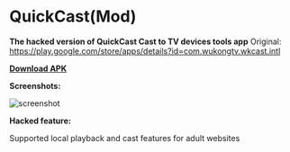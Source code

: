 # QuickCast(Mod)

**The hacked version of QuickCast Cast to TV devices tools app**
Original: https://play.google.com/store/apps/details?id=com.wukongtv.wkcast.intl

[**Download APK**](https://github.com/sanderseven/QuickCast-Mod/raw/master/QuickCast-mod.apk)

**Screenshots:**

![screenshot](https://i.loli.net/2019/01/19/5c42870691c62.png)

**Hacked feature:**

Supported local playback and cast features for adult websites






